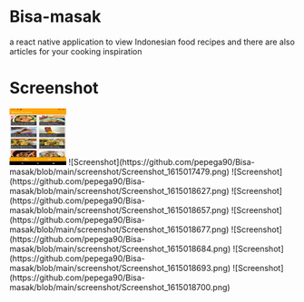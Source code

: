 # Bisa-masak
a react native application to view Indonesian food recipes and there are also articles for your cooking inspiration

# Screenshot
<img src="https://github.com/pepega90/Bisa-masak/blob/main/screenshot/Screenshot_1615017479.png" width="100" height="100" />
![Screenshot](https://github.com/pepega90/Bisa-masak/blob/main/screenshot/Screenshot_1615017479.png)
![Screenshot](https://github.com/pepega90/Bisa-masak/blob/main/screenshot/Screenshot_1615018627.png)
![Screenshot](https://github.com/pepega90/Bisa-masak/blob/main/screenshot/Screenshot_1615018657.png)
![Screenshot](https://github.com/pepega90/Bisa-masak/blob/main/screenshot/Screenshot_1615018677.png)
![Screenshot](https://github.com/pepega90/Bisa-masak/blob/main/screenshot/Screenshot_1615018684.png)
![Screenshot](https://github.com/pepega90/Bisa-masak/blob/main/screenshot/Screenshot_1615018693.png)
![Screenshot](https://github.com/pepega90/Bisa-masak/blob/main/screenshot/Screenshot_1615018700.png)
